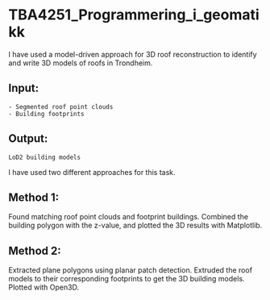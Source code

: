 # TBA4251_Programmering_i_geomatikk
I have used a model-driven approach for 3D roof reconstruction to identify and write 3D models of roofs in Trondheim.

## Input:
    - Segmented roof point clouds
    - Building footprints
## Output: 
    LoD2 building models

I have used two different approaches for this task.
## Method 1:
Found matching roof point clouds and footprint buildings. Combined the building polygon with the z-value, and plotted the 3D results with Matplotlib.

## Method 2:
Extracted plane polygons using planar patch detection. Extruded the roof models to their corresponding footprints to get the 3D building models. Plotted with Open3D.

